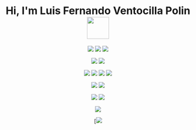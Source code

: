<h1 align="center">Hi, I'm Luis Fernando Ventocilla Polin <img src="https://media.tenor.com/30gc8sURJx4AAAAj/minecraft-allay.gif" width="60"></h1>
<p align="center">
    <img src="https://img.shields.io/badge/PHP-89b4fa.svg?style=flat&logo=php&logoColor=white">
    <img src="https://img.shields.io/badge/JavaScript-F7DF1E?style=flat&logo=javascript&logoColor=black">
    <img src="https://img.shields.io/badge/TypeScript-blue?style=flat&logo=typescript&logoColor=white">
</p>
<p align="center">
    <img src="https://img.shields.io/badge/Express-1b1c31?style=flat&logo=express&logoColor=white">
    <img src="https://img.shields.io/badge/Laravel-d11509?style=flat&logo=laravel&logoColor=white">
</p>
<p align="center">
    <img src="https://img.shields.io/badge/Figma-%23F24E1E.svg?style=flat&logo=figma&logoColor=white">
    <img src="https://img.shields.io/badge/Git-fc6d26?style=flat&logo=git&logoColor=white">
    <img src="https://img.shields.io/badge/Postman-FF6C37?style=flat&logo=postman&logoColor=white" />
    <img src="https://img.shields.io/badge/Hoppscotch-081713?style=flat&logo=hoppscotch&logoColor=00ebc3">
</p>
<p align="center">
    <img src="https://img.shields.io/badge/Node%20js-339933?&logo=nodedotjs&logoColor=white">
    <img src="https://img.shields.io/badge/npm-CB3837?&logo=npm&logoColor=white">
</p>
<p align="center">
    <img src="https://img.shields.io/badge/MySQL-3e6e93?style=flat&logo=mysql&logoColor=white">
    <img src="https://img.shields.io/badge/Supabase-181818?&logo=supabase&logoColor=white">
</p>

<div align="center">

![](https://github-readme-stats.vercel.app/api/top-langs/?username=lventocillap&theme=react&hide_border=false&include_all_commits=false&count_private=false&layout=compact)

</div>
<div align="center">
    
[![](https://nirzak-streak-stats.vercel.app/?user=lventocillap&theme=react&hide_border=false)
    
</div>
